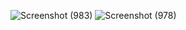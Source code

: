 
![Screenshot (983)](https://user-images.githubusercontent.com/53556890/131222694-2cc7cd3f-55eb-4ea1-8c69-cb7b09c2419f.png)
![Screenshot (978)](https://user-images.githubusercontent.com/53556890/131222788-606a4256-ac6a-4794-a4ba-568ee90bf837.png)
